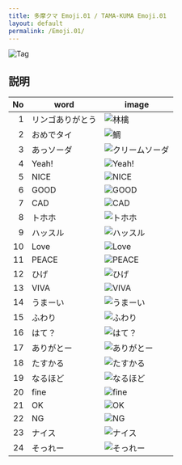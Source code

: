 ```yaml
---
title: 多摩クマ Emoji.01 / TAMA-KUMA Emoji.01
layout: default
permalink: /Emoji.01/
---
```


![Tag](images/IMG_4355_Apple_tab.png)

## 説明

|No|word|image|
|-:|-|-|
|1|リンゴありがとう|![林檎](images/IMG_4355_Apple.png)|
|2|おめでタイ|![鯛](images/IMG_4350_taiyaki.png)|
|3|あっソーダ|![クリームソーダ](images/PXL_20240623_052110621_creamsoda.png)|
|4|Yeah!|![Yeah!](images/IMG_4348_yeah!.png)|
|5|NICE|![NICE](images/PXL_20240628_100118865_pink_nice.png)|
|6|GOOD|![GOOD](images/PXL_20240628_100118865_pink_good.png)|
|7|CAD|![CAD](images/PXL_20231208_095949460_taiyaki_cad.png)|
|8|トホホ|![トホホ](images/IMG_4336_とほほ.png)|
|9|ハッスル|![ハッスル](images/IMG_4348_ハッスル.png)|
|10|Love|![Love](images/IMG_4336_LOVE.png)|
|11|PEACE|![PEACE](images/PXL_20240628_100118865_pink_peace.png)|
|12|ひげ|![ひげ](images/IMG_4336_ひげ.png)|
|13|VIVA|![VIVA](images/IMG_4348_viva.png)|
|14|うまーい|![うまーい](images/IMG_4355_Apple_うまーい.png)|
|15|ふわり|![ふわり](images/IMG_4336_ふわり.png)|
|16|はて？|![はて？](images/IMG_4338_はて？.png)|
|17|ありがとー|![ありがとー](images/IMG_4336_ありがとー.png)|
|18|たすかる|![たすかる](images/IMG_4334_orange_たすかる.png)|
|19|なるほど|![なるほど](images/IMG_4334_orange_なるほど.png)|
|20|fine|![fine](images/IMG_4350_taiyaki_fine.png)|
|21|OK|![OK](images/PXL_20240628_100118865_pink_OK.png)|
|22|NG|![NG](images/PXL_20240628_100118865_pink_ng.png)|
|23|ナイス|![ナイス](images/PXL_20240628_100118865_pink_ナイス.png)|
|24|そっれー|![そっれー](images/IMG_4348_そっれー.png)|
